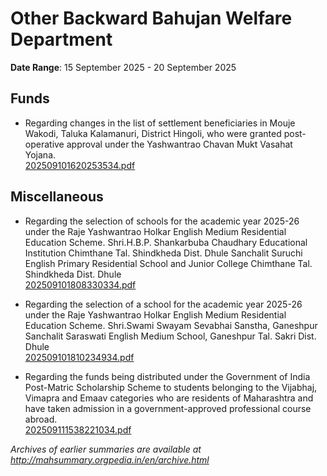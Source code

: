 # Other Backward Bahujan Welfare Department

**Date Range**: 15 September 2025 - 20 September 2025


## Funds
- Regarding changes in the list of settlement beneficiaries in Mouje Wakodi, Taluka Kalamanuri, District Hingoli, who were granted post-operative approval under the Yashwantrao Chavan Mukt Vasahat Yojana.\
  [202509101620253534.pdf](https://gr.maharashtra.gov.in/Site/Upload/Government%20Resolutions/English/202509101620253534.pdf)

## Miscellaneous
- Regarding the selection of schools for the academic year 2025-26 under the Raje Yashwantrao Holkar English Medium Residential Education Scheme. Shri.H.B.P. Shankarbuba Chaudhary Educational Institution Chimthane Tal. Shindkheda Dist. Dhule Sanchalit Suruchi English Primary Residential School and Junior College Chimthane Tal. Shindkheda Dist. Dhule\
  [202509101808330334.pdf](https://gr.maharashtra.gov.in/Site/Upload/Government%20Resolutions/English/202509101808330334.pdf)

- Regarding the selection of a school for the academic year 2025-26 under the Raje Yashwantrao Holkar English Medium Residential Education Scheme. Shri.Swami Swayam Sevabhai Sanstha, Ganeshpur Sanchalit Saraswati English Medium School, Ganeshpur Tal. Sakri Dist. Dhule\
  [202509101810234934.pdf](https://gr.maharashtra.gov.in/Site/Upload/Government%20Resolutions/English/202509101810234934.pdf)

- Regarding the funds being distributed under the Government of India Post-Matric Scholarship Scheme to students belonging to the Vijabhaj, Vimapra and Emaav categories who are residents of Maharashtra and have taken admission in a government-approved professional course abroad.\
  [202509111538221034.pdf](https://gr.maharashtra.gov.in/Site/Upload/Government%20Resolutions/English/202509111538221034.pdf)


*Archives of earlier summaries are available at http://mahsummary.orgpedia.in/en/archive.html*